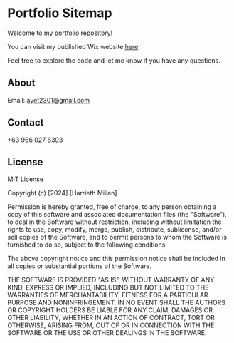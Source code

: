 # Portfolio Sitemap

Welcome to my portfolio repository!

You can visit my published Wix website [here](https://ayeth23.github.io/portfolio-sitemap/).

Feel free to explore the code and let me know if you have any questions.

## About

Email: ayet2301@gmail.com

## Contact

+63 966 027 8393

## License

MIT License

Copyright (c) [2024] [Harrieth Millan]

Permission is hereby granted, free of charge, to any person obtaining a copy
of this software and associated documentation files (the "Software"), to deal
in the Software without restriction, including without limitation the rights
to use, copy, modify, merge, publish, distribute, sublicense, and/or sell
copies of the Software, and to permit persons to whom the Software is
furnished to do so, subject to the following conditions:

The above copyright notice and this permission notice shall be included in all
copies or substantial portions of the Software.

THE SOFTWARE IS PROVIDED "AS IS", WITHOUT WARRANTY OF ANY KIND, EXPRESS OR
IMPLIED, INCLUDING BUT NOT LIMITED TO THE WARRANTIES OF MERCHANTABILITY,
FITNESS FOR A PARTICULAR PURPOSE AND NONINFRINGEMENT. IN NO EVENT SHALL THE
AUTHORS OR COPYRIGHT HOLDERS BE LIABLE FOR ANY CLAIM, DAMAGES OR OTHER
LIABILITY, WHETHER IN AN ACTION OF CONTRACT, TORT OR OTHERWISE, ARISING FROM,
OUT OF OR IN CONNECTION WITH THE SOFTWARE OR THE USE OR OTHER DEALINGS IN THE
SOFTWARE.
